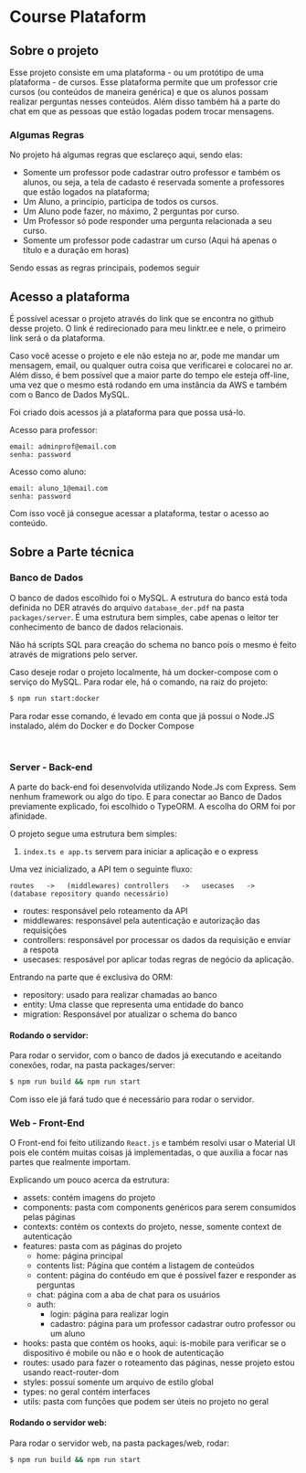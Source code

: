 # Course Plataform

## Sobre o projeto
Esse projeto consiste em uma plataforma - ou um protótipo de uma plataforma - de cursos. Esse plataforma permite que um professor crie cursos (ou conteúdos de maneira genérica) e que os alunos possam realizar perguntas nesses conteúdos. Além disso também há a parte do chat em que as pessoas que estão logadas podem trocar mensagens.

### Algumas Regras
No projeto há algumas regras que esclareço aqui, sendo elas:
- Somente um professor pode cadastrar outro professor e também os alunos, ou seja, a tela de cadasto é reservada somente a professores que estão logados na plataforma;
- Um Aluno, a princípio, participa de todos os cursos.
- Um Aluno pode fazer, no máximo, 2 perguntas por curso.
- Um Professor só pode responder uma pergunta relacionada a seu curso.
- Somente um professor pode cadastrar um curso (Aqui há apenas o título e a duração em horas)

Sendo essas as regras principais, podemos seguir

## Acesso a plataforma
É possível acessar o projeto através do link que se encontra no github desse projeto. O link é redirecionado para meu linktr.ee e nele, o primeiro link será o da plataforma.

Caso você acesse o projeto e ele não esteja no ar, pode me mandar um mensagem, email, ou qualquer outra coisa que verificarei e colocarei no ar. Além disso, é bem possível que a maior parte do tempo ele esteja off-line, uma vez que o mesmo está rodando em uma instância da AWS e também com o Banco de Dados MySQL.

Foi criado dois acessos já a plataforma para que possa usá-lo.

Acesso para professor:
```
email: adminprof@email.com
senha: password
```

Acesso como aluno:
```
email: aluno_1@email.com
senha: password
```

Com isso você já consegue acessar a plataforma, testar o acesso ao conteúdo.


## Sobre a Parte técnica
### Banco de Dados
O banco de dados escolhido foi o MySQL. A estrutura do banco está toda definida no DER através do arquivo `database_der.pdf`  na pasta `packages/server`. É uma estrutura bem simples, cabe apenas o leitor ter conhecimento de banco de dados relacionais.

Não há scripts SQL para creação do schema no banco pois o mesmo é feito através de migrations pelo server.

Caso deseje rodar o projeto localmente, há um docker-compose com o serviço do MySQL. Para rodar ele, há o comando, na raiz do projeto:
```bash
$ npm run start:docker
```

Para rodar esse comando, é levado em conta que já possui o Node.JS instalado, além do Docker e do Docker Compose

<br />

### Server - Back-end
A parte do back-end foi desenvolvida utilizando Node.Js com Express. Sem nenhum framework ou algo do tipo. E para conectar ao Banco de Dados previamente explicado, foi escolhido o TypeORM. A escolha do ORM foi por afinidade. 

O projeto segue uma estrutura bem simples:

1. `index.ts e app.ts` servem para iniciar a aplicação e o express

Uma vez inicializado, a API tem o seguinte fluxo:

`routes   ->   (middlewares) controllers   ->   usecases   ->   (database repository quando necessário)`

- routes: responsável pelo roteamento da API
- middlewares: responsável pela autenticação e autorização das requisições
- controllers: responsável por processar os dados da requisição e enviar a respota
- usecases: resposável por aplicar todas regras de negócio da aplicação.


Entrando na parte que é exclusiva do ORM:
- repository: usado para realizar chamadas ao banco
- entity: Uma classe que representa uma entidade do banco
- migration: Responsável por atualizar o schema do banco

#### Rodando o servidor:
Para rodar o servidor, com o banco de dados já executando e aceitando conexões, rodar, na pasta packages/server:

```bash
$ npm run build && npm run start
```

Com isso ele já fará tudo que é necessário para rodar o servidor.


### Web - Front-End
O Front-end foi feito utilizando `React.js` e também resolvi usar o Material UI pois ele contém muitas coisas já implementadas, o que auxilia a focar nas partes que realmente importam.

Explicando um pouco acerca da estrutura:
- assets: contém imagens do projeto
- components: pasta com components genéricos para serem consumidos pelas páginas
- contexts: contém os contexts do projeto, nesse, somente context de autenticação
- features: pasta com as páginas do projeto
  - home: página principal
  - contents list: Página que contém a listagem de conteúdos
  - content: página do contéudo em que é possível fazer e responder as perguntas
  - chat: página com a aba de chat para os usuários
  - auth:
    - login: página para realizar login
    - cadastro: página para um professor cadastrar outro professor ou um aluno
- hooks: pasta que contém os hooks, aqui: is-mobile para verificar se o dispositivo é mobile ou não e o hook de autenticação
- routes: usado para fazer o roteamento das páginas, nesse projeto estou usando react-router-dom
- styles: possui somente um arquivo de estilo global
- types: no geral contém interfaces
- utils: pasta com funções que podem ser úteis no projeto no geral

#### Rodando o servidor web:
Para rodar o servidor web, na pasta packages/web, rodar:

```bash
$ npm run build && npm run start
```
